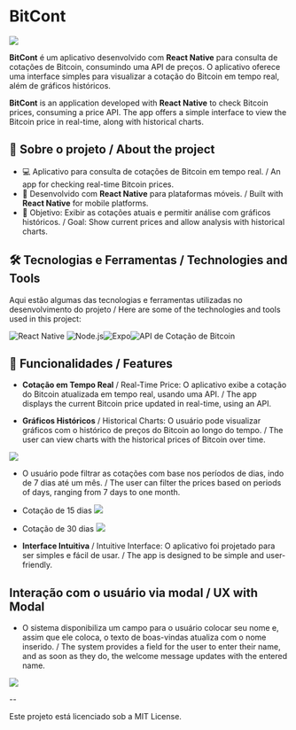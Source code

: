 # BitCont

<img src="bitcoinLogo.png"></img>

**BitCont** é um aplicativo desenvolvido com **React Native** para consulta de cotações de Bitcoin, consumindo uma API de preços. O aplicativo oferece uma interface simples para visualizar a cotação do Bitcoin em tempo real, além de gráficos históricos.

**BitCont** is an application developed with **React Native** to check Bitcoin prices, consuming a price API. The app offers a simple interface to view the Bitcoin price in real-time, along with historical charts.

## 🚀 Sobre o projeto / About the project

- 💻 Aplicativo para consulta de cotações de Bitcoin em tempo real. / An app for checking real-time Bitcoin prices.
- 🌱 Desenvolvido com **React Native** para plataformas móveis. / Built with **React Native** for mobile platforms.
- 🎯 Objetivo: Exibir as cotações atuais e permitir análise com gráficos históricos. / Goal: Show current prices and allow analysis with historical charts.

## 🛠️ Tecnologias e Ferramentas / Technologies and Tools

Aqui estão algumas das tecnologias e ferramentas utilizadas no desenvolvimento do projeto / Here are some of the technologies and tools used in this project:

![React Native](https://img.shields.io/badge/React%20Native-61DAFB?style=for-the-badge&logo=react&logoColor=black) ![Node.js](https://img.shields.io/badge/Node.js-339933?style=for-the-badge&logo=node.js&logoColor=white)![Expo](https://img.shields.io/badge/Expo-1B1F23?style=for-the-badge&logo=expo&logoColor=white)![API de Cotação de Bitcoin](https://img.shields.io/badge/API%20de%20Cotação%20de%20Bitcoin-FFD700?style=for-the-badge&logo=bitcoin&logoColor=black)

## 📂 Funcionalidades / Features

- **Cotação em Tempo Real** / Real-Time Price: O aplicativo exibe a cotação do Bitcoin atualizada em tempo real, usando uma API. / The app displays the current Bitcoin price updated in real-time, using an API.
  
- **Gráficos Históricos** / Historical Charts: O usuário pode visualizar gráficos com o histórico de preços do Bitcoin ao longo do tempo. / The user can view charts with the historical prices of Bitcoin over time.

<img src="/assets/print7.jpg"></img>

- O usuário pode filtrar as cotações com base nos períodos de dias, indo de 7 dias até um mês. / The user can filter the prices based on periods of days, ranging from 7 days to one month.

- Cotação de 15 dias
<img src="/assets/print15.jpg"></img>

- Cotação de 30 dias
<img src="/assets/print30.jpg"></img>


- **Interface Intuitiva** / Intuitive Interface: O aplicativo foi projetado para ser simples e fácil de usar. / The app is designed to be simple and user-friendly.

## Interação com o usuário via modal / UX with Modal

- O sistema disponibiliza um campo para o usuário colocar seu nome e, assim que ele coloca, o texto de boas-vindas atualiza com o nome inserido. / The system provides a field for the user to enter their name, and as soon as they do, the welcome message updates with the entered name.

<img src="/assets/printModal.jpg"></img>

--

Este projeto está licenciado sob a MIT License.
